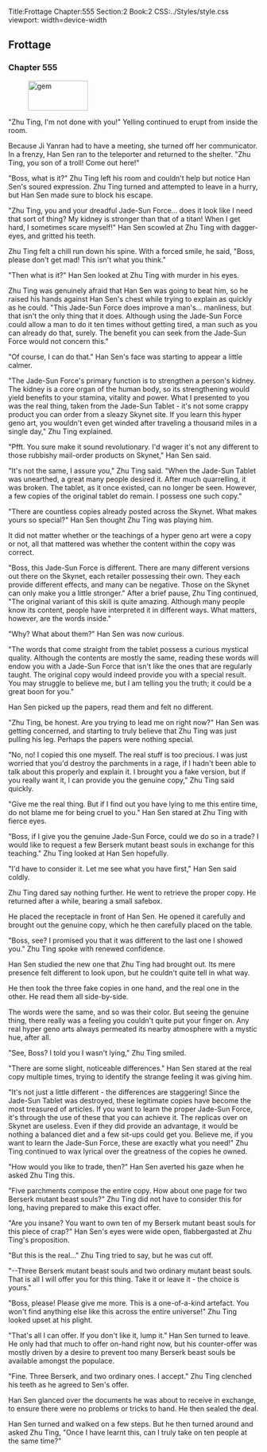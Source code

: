 Title:Frottage 
Chapter:555 
Section:2 
Book:2 
CSS:../Styles/style.css 
viewport: width=device-width
  
## Frottage
### Chapter 555 
<figure>
	<img src="../Images/gem.gif" alt="gem" id="gem" width="120" height="60" />
</figure>
  

  
  "Zhu Ting, I'm not done with you!" Yelling continued to erupt from inside the room.

Because Ji Yanran had to have a meeting, she turned off her communicator. In a frenzy, Han Sen ran to the teleporter and returned to the shelter. "Zhu Ting, you son of a troll! Come out here!"

"Boss, what is it?" Zhu Ting left his room and couldn't help but notice Han Sen's soured expression. Zhu Ting turned and attempted to leave in a hurry, but Han Sen made sure to block his escape.

"Zhu Ting, you and your dreadful Jade-Sun Force... does it look like I need that sort of thing? My kidney is stronger than that of a titan! When I get hard, I sometimes scare myself!" Han Sen scowled at Zhu Ting with dagger-eyes, and gritted his teeth.

Zhu Ting felt a chill run down his spine. With a forced smile, he said, "Boss, please don't get mad! This isn't what you think."

"Then what is it?" Han Sen looked at Zhu Ting with murder in his eyes.

Zhu Ting was genuinely afraid that Han Sen was going to beat him, so he raised his hands against Han Sen's chest while trying to explain as quickly as he could. "This Jade-Sun Force does improve a man's... manliness, but that isn't the only thing that it does. Although using the Jade-Sun Force could allow a man to do it ten times without getting tired, a man such as you can already do that, surely. The benefit you can seek from the Jade-Sun Force would not concern this."

"Of course, I can do that." Han Sen's face was starting to appear a little calmer.

"The Jade-Sun Force's primary function is to strengthen a person's kidney. The kidney is a core organ of the human body, so its strengthening would yield benefits to your stamina, vitality and power. What I presented to you was the real thing, taken from the Jade-Sun Tablet - it's not some crappy product you can order from a sleazy Skynet site. If you learn this hyper geno art, you wouldn't even get winded after traveling a thousand miles in a single day," Zhu Ting explained.

"Pfft. You sure make it sound revolutionary. I'd wager it's not any different to those rubbishy mail-order products on Skynet," Han Sen said.

"It's not the same, I assure you," Zhu Ting said. "When the Jade-Sun Tablet was unearthed, a great many people desired it. After much quarrelling, it was broken. The tablet, as it once existed, can no longer be seen. However, a few copies of the original tablet do remain. I possess one such copy."

"There are countless copies already posted across the Skynet. What makes yours so special?" Han Sen thought Zhu Ting was playing him.

It did not matter whether or the teachings of a hyper geno art were a copy or not, all that mattered was whether the content within the copy was correct.

"Boss, this Jade-Sun Force is different. There are many different versions out there on the Skynet, each retailer possessing their own. They each provide different effects, and many can be negative. Those on the Skynet can only make you a little stronger." After a brief pause, Zhu Ting continued, "The original variant of this skill is quite amazing. Although many people know its content, people have interpreted it in different ways. What matters, however, are the words inside."

"Why? What about them?" Han Sen was now curious.

"The words that come straight from the tablet possess a curious mystical quality. Although the contents are mostly the same, reading these words will endow you with a Jade-Sun Force that isn't like the ones that are regularly taught. The original copy would indeed provide you with a special result. You may struggle to believe me, but I am telling you the truth; it could be a great boon for you."

Han Sen picked up the papers, read them and felt no different.

"Zhu Ting, be honest. Are you trying to lead me on right now?" Han Sen was getting concerned, and starting to truly believe that Zhu Ting was just pulling his leg. Perhaps the papers were nothing special.

"No, no! I copied this one myself. The real stuff is too precious. I was just worried that you'd destroy the parchments in a rage, if I hadn't been able to talk about this properly and explain it. I brought you a fake version, but if you really want it, I can provide you the genuine copy," Zhu Ting said quickly.

"Give me the real thing. But if I find out you have lying to me this entire time, do not blame me for being cruel to you." Han Sen stared at Zhu Ting with fierce eyes.

"Boss, if I give you the genuine Jade-Sun Force, could we do so in a trade? I would like to request a few Berserk mutant beast souls in exchange for this teaching." Zhu Ting looked at Han Sen hopefully.

"I'd have to consider it. Let me see what you have first," Han Sen said coldly.

Zhu Ting dared say nothing further. He went to retrieve the proper copy. He returned after a while, bearing a small safebox.

He placed the receptacle in front of Han Sen. He opened it carefully and brought out the genuine copy, which he then carefully placed on the table.

"Boss, see? I promised you that it was different to the last one I showed you." Zhu Ting spoke with renewed confidence.

Han Sen studied the new one that Zhu Ting had brought out. Its mere presence felt different to look upon, but he couldn't quite tell in what way.

He then took the three fake copies in one hand, and the real one in the other. He read them all side-by-side.

The words were the same, and so was their color. But seeing the genuine thing, there really was a feeling you couldn't quite put your finger on. Any real hyper geno arts always permeated its nearby atmosphere with a mystic hue, after all.

"See, Boss? I told you I wasn't lying," Zhu Ting smiled.

"There are some slight, noticeable differences." Han Sen stared at the real copy multiple times, trying to identify the strange feeling it was giving him.

"It's not just a little different - the differences are staggering! Since the Jade-Sun Tablet was destroyed, these legitimate copies have become the most treasured of articles. If you want to learn the proper Jade-Sun Force, it's through the use of these that you can achieve it. The replicas over on Skynet are useless. Even if they did provide an advantage, it would be nothing a balanced diet and a few sit-ups could get you. Believe me, if you want to learn the Jade-Sun Force, these are exactly what you need!" Zhu Ting continued to wax lyrical over the greatness of the copies he owned.

"How would you like to trade, then?" Han Sen averted his gaze when he asked Zhu Ting this.

"Five parchments compose the entire copy. How about one page for two Berserk mutant beast souls?" Zhu Ting did not have to consider this for long, having prepared to make this exact offer.

"Are you insane? You want to own ten of my Berserk mutant beast souls for this piece of crap?" Han Sen's eyes were wide open, flabbergasted at Zhu Ting's proposition.

"But this is the real..." Zhu Ting tried to say, but he was cut off.

"--Three Berserk mutant beast souls and two ordinary mutant beast souls. That is all I will offer you for this thing. Take it or leave it - the choice is yours."

"Boss, please! Please give me more. This is a one-of-a-kind artefact. You won't find anything else like this across the entire universe!" Zhu Ting looked upset at his plight.

"That's all I can offer. If you don't like it, lump it." Han Sen turned to leave. He only had that much to offer on-hand right now, but his counter-offer was mostly driven by a desire to prevent too many Berserk beast souls be available amongst the populace.

"Fine. Three Berserk, and two ordinary ones. I accept." Zhu Ting clenched his teeth as he agreed to Sen's offer.

Han Sen glanced over the documents he was about to receive in exchange, to ensure there were no problems or tricks to hand. He then sealed the deal.

Han Sen turned and walked on a few steps. But he then turned around and asked Zhu Ting, "Once I have learnt this, can I truly take on ten people at the same time?"
